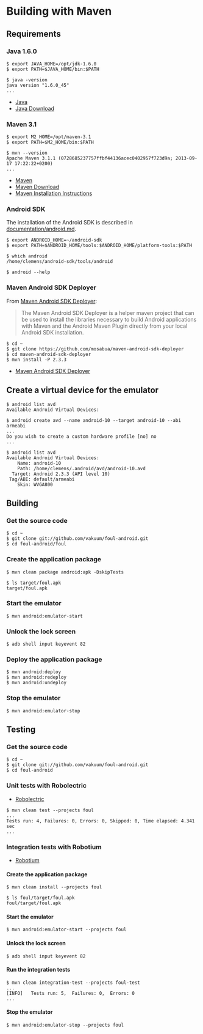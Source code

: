 # Building with Maven

## Requirements

### Java 1.6.0

```
$ export JAVA_HOME=/opt/jdk-1.6.0
$ export PATH=$JAVA_HOME/bin:$PATH

$ java -version
java version "1.6.0_45"
...
```

* [Java](http://www.oracle.com/technetwork/java/)
* [Java Download](http://www.oracle.com/technetwork/java/javase/downloads/)

### Maven 3.1

```
$ export M2_HOME=/opt/maven-3.1
$ export PATH=$M2_HOME/bin:$PATH

$ mvn --version
Apache Maven 3.1.1 (0728685237757ffbf44136acec0402957f723d9a; 2013-09-17 17:22:22+0200)
...
```

* [Maven](https://maven.apache.org/)
* [Maven Download](https://maven.apache.org/download.cgi)
* [Maven Installation Instructions](https://maven.apache.org/download.cgi#Installation_Instructions)

### Android SDK

The installation of the Android SDK is described in [documentation/android.md](android.md).

```
$ export ANDROID_HOME=~/android-sdk
$ export PATH=$ANDROID_HOME/tools:$ANDROID_HOME/platform-tools:$PATH

$ which android
/home/clemens/android-sdk/tools/android

$ android --help
```

### Maven Android SDK Deployer

From [Maven Android SDK Deployer](https://github.com/mosabua/maven-android-sdk-deployer):

> The Maven Android SDK Deployer is a helper maven project that can be used to install the libraries necessary to build Android applications with Maven and the Android Maven Plugin directly from your local Android SDK installation. 

```
$ cd ~
$ git clone https://github.com/mosabua/maven-android-sdk-deployer
$ cd maven-android-sdk-deployer
$ mvn install -P 2.3.3
```

* [Maven Android SDK Deployer](https://github.com/mosabua/maven-android-sdk-deployer)

## Create a virtual device for the emulator

```
$ android list avd
Available Android Virtual Devices:

$ android create avd --name android-10 --target android-10 --abi armeabi
...
Do you wish to create a custom hardware profile [no] no
...

$ android list avd
Available Android Virtual Devices:
    Name: android-10
    Path: /home/clemens/.android/avd/android-10.avd
  Target: Android 2.3.3 (API level 10)
 Tag/ABI: default/armeabi
    Skin: WVGA800
```

## Building

### Get the source code

```
$ cd ~
$ git clone git://github.com/vakuum/foul-android.git
$ cd foul-android/foul
```

### Create the application package

```
$ mvn clean package android:apk -DskipTests

$ ls target/foul.apk
target/foul.apk
```

### Start the emulator

```
$ mvn android:emulator-start
```

### Unlock the lock screen

```
$ adb shell input keyevent 82
```

### Deploy the application package

```
$ mvn android:deploy
$ mvn android:redeploy
$ mvn android:undeploy
```

### Stop the emulator

```
$ mvn android:emulator-stop
```

## Testing

### Get the source code

```
$ cd ~
$ git clone git://github.com/vakuum/foul-android.git
$ cd foul-android
```

### Unit tests with Robolectric

* [Robolectric](http://robolectric.org/)

```
$ mvn clean test --projects foul
...
Tests run: 4, Failures: 0, Errors: 0, Skipped: 0, Time elapsed: 4.341 sec
...
```

### Integration tests with Robotium

* [Robotium](https://code.google.com/p/robotium/)

#### Create the application package

```
$ mvn clean install --projects foul

$ ls foul/target/foul.apk
foul/target/foul.apk
```

#### Start the emulator

```
$ mvn android:emulator-start --projects foul
```

#### Unlock the lock screen

```
$ adb shell input keyevent 82
```

#### Run the integration tests

```
$ mvn clean integration-test --projects foul-test
...
[INFO]   Tests run: 5,  Failures: 0,  Errors: 0
...
```

#### Stop the emulator

```
$ mvn android:emulator-stop --projects foul
```
